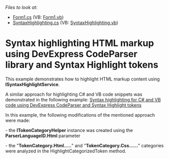 <!-- default file list -->
*Files to look at*:

* [Form1.cs](./CS/WindowsFormsApplication1/Form1.cs) (VB: [Form1.vb](./VB/WindowsFormsApplication1/Form1.vb))
* [SyntaxHighlighting.cs](./CS/WindowsFormsApplication1/SyntaxHighlighting.cs) (VB: [SyntaxHighlighting.vb](./VB/WindowsFormsApplication1/SyntaxHighlighting.vb))
<!-- default file list end -->
# Syntax highlighting HTML markup using DevExpress CodeParser library and Syntax Highlight tokens


<p>This example demonstrates how to highlight HTML markup content using <strong>ISyntaxHighlightService</strong>.</p><p>A similar approach for highlighting C# and VB code snippets was demonstrated in the following example: <a href="https://www.devexpress.com/Support/Center/p/E2993">Syntax highlighting for C# and VB code using DevExpress CodeParser and Syntax Highlight tokens</a><br />
</p><p>In this example, the following modifications of the mentioned approach were made:</p><p>- the <strong>ITokenCategoryHelper </strong>instance was created using the <strong>ParserLanguageID.Html</strong> parameter</p><p>- the "<strong>TokenCategory.Html.....</strong>" and "<strong>TokenCategory.Css......</strong>" categories were analyzed in the HighlightCategorizedToken method.</p>

<br/>


